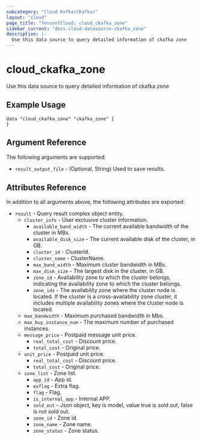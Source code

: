 ```yaml
---
subcategory: "Cloud Kafka(CKafka)"
layout: "cloud"
page_title: "TencentCloud: cloud_ckafka_zone"
sidebar_current: "docs-cloud-datasource-ckafka_zone"
description: |-
  Use this data source to query detailed information of ckafka zone
---
```


# cloud_ckafka_zone

Use this data source to query detailed information of ckafka zone

## Example Usage

```hcl
data "cloud_ckafka_zone" "ckafka_zone" {
}
```

## Argument Reference

The following arguments are supported:

* `result_output_file` - (Optional, String) Used to save results.

## Attributes Reference

In addition to all arguments above, the following attributes are exported:

* `result` - Query result complex object entity.
  * `cluster_info` - User exclusive cluster information.
    * `available_band_width` - The current available bandwidth of the cluster in MBs.
    * `available_disk_size` - The current available disk of the cluster, in GB.
    * `cluster_id` - ClusterId.
    * `cluster_name` - ClusterName.
    * `max_band_width` - Maximum cluster bandwidth in MBs.
    * `max_disk_size` - The largest disk in the cluster, in GB.
    * `zone_id` - Availability zone to which the cluster belongs, indicating the availability zone to which the cluster belongs.
    * `zone_ids` - The availability zone where the cluster node is located. If the cluster is a cross-availability zone cluster, it includes multiple availability zones where the cluster node is located.
  * `max_bandwidth` - Maximum purchased bandwidth in Mbs.
  * `max_buy_instance_num` - The maximum number of purchased instances.
  * `message_price` - Postpaid message unit price.
    * `real_total_cost` - Discount price.
    * `total_cost` - Original price.
  * `unit_price` - Postpaid unit price.
    * `real_total_cost` - Discount price.
    * `total_cost` - Original price.
  * `zone_list` - Zone list.
    * `app_id` - App id.
    * `exflag` - Extra flag.
    * `flag` - Flag.
    * `is_internal_app` - Internal APP.
    * `sold_out` - Json object, key is model, value true is sold out, false is not sold out.
    * `zone_id` - Zone id.
    * `zone_name` - Zone name.
    * `zone_status` - Zone status.


